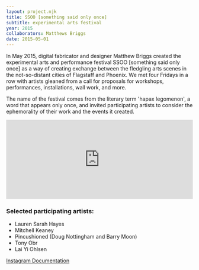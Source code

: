 ```yaml
---
layout: project.njk
title: SSOO [something said only once]
subtitle: experimental arts festival
year: 2015
collaborators: Matthews Briggs
date: 2015-05-01
---
```


In May 2015, digital fabricator and designer Matthew Briggs created the experimental arts and performance festival SSOO [something said only once] as a way of creating exchange between the fledgling arts scenes in the not-so-distant cities of Flagstaff and Phoenix. We met four Fridays in a row with artists gleaned from a call for proposals for workshops, performances, installations, wall work, and more.

The name of the festival comes from the literary term 'hapax legomenon', a word that appears only once, and invited participating artists to consider the ephemorality of their work and the events it created.

<div style="padding:42.5% 0 0 0;position:relative;"><iframe src="https://player.vimeo.com/video/135703745?badge=0&amp;autopause=0&amp;player_id=0&amp;app_id=58479" frameborder="0" allow="autoplay; fullscreen; picture-in-picture; clipboard-write" style="position:absolute;top:0;left:0;width:100%;height:100%;" title="SSOO"></iframe></div><script src="https://player.vimeo.com/api/player.js"></script>

### Selected participating artists:

- Lauren Sarah Hayes
- Mitchell Keaney
- Pincushioned (Doug Nottingham and Barry Moon)
- Tony Obr
- Lai Yi Ohlsen

[Instagram Documentation](https://instagram.com/ssoomedia)
